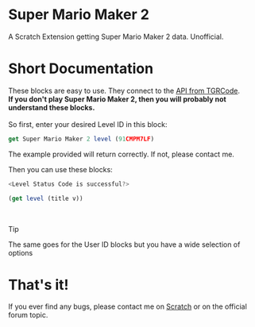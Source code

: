 # Super Mario Maker 2
A Scratch Extension getting Super Mario Maker 2 data. Unofficial.

# Short Documentation
These blocks are easy to use. They connect to the [API from TGRCode](https://tgrcode.com). <br>**If you don't play Super Mario Maker 2, then you will probably not understand these blocks.**
<br><br>
So first, enter your desired Level ID in this block:
```javascript
get Super Mario Maker 2 level (91CMPM7LF)
```
The example provided will return correctly. If not, please contact me.

Then you can use these blocks:
```javascript
<Level Status Code is successful?>

(get level (title v))
```

<br>

> [!TIP]
> The same goes for the User ID blocks but you have a wide selection of options

# That's it!
If you ever find any bugs, please contact me on [Scratch](https://scratch.mit.edu/users/Knightbot63/) or on the official forum topic.
